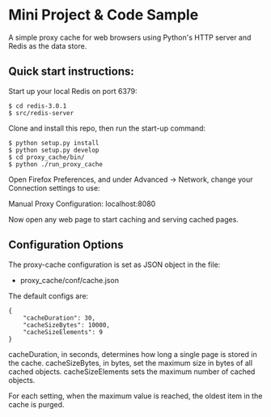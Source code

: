 # Mini Project & Code Sample

A simple proxy cache for web browsers using Python's HTTP server and Redis as the data store.

## Quick start instructions:

Start up your local Redis on port 6379:

```
$ cd redis-3.0.1
$ src/redis-server
```

Clone and install this repo, then run the start-up command:

```
$ python setup.py install
$ python setup.py develop
$ cd proxy_cache/bin/
$ python ./run_proxy_cache
```

Open Firefox Preferences, and under Advanced -> Network, change your Connection settings to use:

Manual Proxy Configuration: localhost:8080

Now open any web page to start caching and serving cached pages.

## Configuration Options

The proxy-cache configuration is set as JSON object in the file:

- proxy_cache/conf/cache.json

The default configs are:

```
{
    "cacheDuration": 30,
    "cacheSizeBytes": 10000,
    "cacheSizeElements": 9
}
```

cacheDuration, in seconds, determines how long a single page is stored in the cache.
cacheSizeBytes, in bytes, set the maximum size in bytes of all cached objects.
cacheSizeElements sets the maximum number of cached objects.

For each setting, when the maximum value is reached, the oldest item in the cache is purged.
